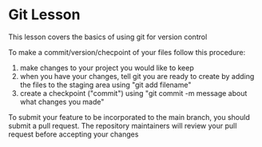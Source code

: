 # Git Lesson

This lesson covers the basics of using git for version control

To make a commit/version/checpoint of your files follow this procedure:
1. make changes to your project you would like to keep
2. when you have your changes, tell git you are ready to create by adding the files to the staging area using "git add filename"
3. create a checkpoint ("commit") using "git commit -m message about what changes you made"

To submit your feature to be incorporated to the main branch, you should submit a pull request. The repository maintainers will review your pull request before accepting your changes